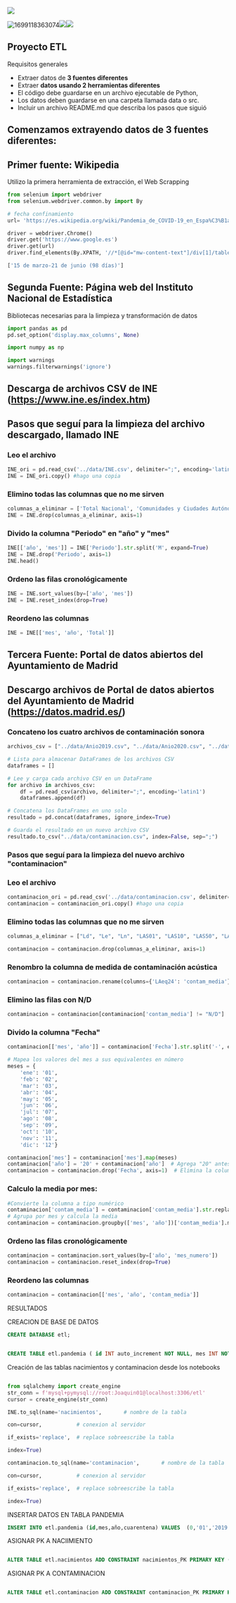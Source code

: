 ![](../images/proyecto_etl.png)

![1699118363074](image/README/1699118363074.png)![](../images/proyecto_etl.png)![](../images/proyecto_etl.png)

## Proyecto ETL

Requisitos generales

* Extraer datos de **3 fuentes diferentes**
* Extraer **datos usando 2 herramientas diferentes**
* El código debe guardarse en un archivo ejecutable de Python,
* Los datos deben guardarse en una carpeta llamada data o src.
* Incluir un archivo README.md que describa los pasos que siguió

## Comenzamos extrayendo datos de 3 fuentes diferentes:

## Primer fuente: Wikipedia

Utilizo la primera herramienta de extracción, el Web Scrapping

```py
from selenium import webdriver
from selenium.webdriver.common.by import By

# fecha confinamiento
url= 'https://es.wikipedia.org/wiki/Pandemia_de_COVID-19_en_Espa%C3%B1a'

driver = webdriver.Chrome()   
driver.get('https://www.google.es')
driver.get(url)
driver.find_elements(By.XPATH, '//*[@id="mw-content-text"]/div[1]/table[2]/tbody/tr[13]/td')[0].text.split("\n")[1:]

['15 de marzo-21 de junio (98 días)']
```

## Segunda Fuente: Página web del Instituto Nacional de Estadística

Bibliotecas necesarias para la limpieza y transformación de datos

```py
import pandas as pd
pd.set_option('display.max_columns', None)

import numpy as np

import warnings
warnings.filterwarnings('ignore')
```

## Descarga de archivos CSV de INE (https://www.ine.es/index.htm)

## Pasos que seguí para la limpieza del archivo descargado, llamado INE

### Leo el archivo

```py
INE_ori = pd.read_csv('../data/INE.csv', delimiter=";", encoding='latin1') #leo el archivo "INE"
INE = INE_ori.copy() #hago una copia
```

### Elimino todas las columnas que no me sirven

```py
columnas_a_eliminar = ['Total Nacional', 'Comunidades y Ciudades Autónomas', 'Edad de la madre', 'Tipo de dato',]
INE = INE.drop(columnas_a_eliminar, axis=1)
```

### Divido la columna "Periodo" en "año" y "mes"

```py
INE[['año', 'mes']] = INE['Periodo'].str.split('M', expand=True)
INE = INE.drop('Periodo', axis=1)
INE.head()
```

### Ordeno las filas cronológicamente

```py
INE = INE.sort_values(by=['año', 'mes']) 
INE = INE.reset_index(drop=True)
```

### Reordeno las columnas

```py
INE = INE[['mes', 'año', 'Total']] 
```

## Tercera Fuente: Portal de datos abiertos del Ayuntamiento de Madrid

## Descargo archivos de Portal de datos abiertos del Ayuntamiento de Madrid (https://datos.madrid.es/)

### Concateno los cuatro archivos de contaminación sonora

```py
archivos_csv = ["../data/Anio2019.csv", "../data/Anio2020.csv", "../data/Anio2021.csv", "../data/Anio2022.csv"]

# Lista para almacenar DataFrames de los archivos CSV
dataframes = []

# Lee y carga cada archivo CSV en un DataFrame
for archivo in archivos_csv:
    df = pd.read_csv(archivo, delimiter=";", encoding='latin1')
    dataframes.append(df)

# Concatena los DataFrames en uno solo
resultado = pd.concat(dataframes, ignore_index=True)

# Guarda el resultado en un nuevo archivo CSV
resultado.to_csv("../data/contaminacion.csv", index=False, sep=";")
```

### Pasos que seguí para la limpieza del nuevo archivo "contaminacion"

### Leo el archivo

```py
contaminacion_ori = pd.read_csv('../data/contaminacion.csv', delimiter=";", encoding='latin1') #leo el archivo "contaminacion"
contaminacion = contaminacion_ori.copy() #hago una copia
```

### Elimino todas las columnas que no me sirven

```py
columnas_a_eliminar = ["Ld", "Le", "Ln", "LAS01", "LAS10", "LAS50", "LAS90", "LAS99", "Nombre", "NMT", "SituaciÃ¯Â¿Â½n"]

contaminacion = contaminacion.drop(columnas_a_eliminar, axis=1) 
```

### Renombro la columna de medida de contaminación acústica

```py
contaminacion = contaminacion.rename(columns={'LAeq24': 'contam_media'})
```

### Elimino las filas con N/D

```py
contaminacion = contaminacion[contaminacion['contam_media'] != "N/D"] 
```

### Divido la columna "Fecha"

```py
contaminacion[['mes', 'año']] = contaminacion['Fecha'].str.split('-', expand=True) #divide la columna

# Mapea los valores del mes a sus equivalentes en número
meses = {
    'ene': '01',
    'feb': '02',
    'mar': '03',
    'abr': '04',
    'may': '05',
    'jun': '06',
    'jul': '07',
    'ago': '08',
    'sep': '09',
    'oct': '10',
    'nov': '11',
    'dic': '12'}

contaminacion['mes'] = contaminacion['mes'].map(meses)
contaminacion['año'] = '20' + contaminacion['año']  # Agrega "20" antes del año
contaminacion = contaminacion.drop('Fecha', axis=1)  # Elimina la columna original "Fecha" 
```

### Calculo la media por mes:

```py
#Convierte la columna a tipo numérico 
contaminacion['contam_media'] = contaminacion['contam_media'].str.replace(',', '.', regex=True).astype(float) 
# Agrupa por mes y calcula la media
contaminacion = contaminacion.groupby(['mes', 'año'])['contam_media'].mean().reset_index().round(1).astype(str) 
```

### Ordeno las filas cronológicamente

```py
contaminacion = contaminacion.sort_values(by=['año', 'mes_numero']) 
contaminacion = contaminacion.reset_index(drop=True)
```

### Reordeno las columnas

```py
contaminacion = contaminacion[['mes', 'año', 'contam_media']]
```





RESULTADOS



CREACION DE BASE DE DATOS

```sql
CREATE DATABASE etl;
```

```sql

CREATE TABLE etl.pandemia (	id INT auto_increment NOT NULL,	mes INT NOT NULL,	año INT NOT NULL,	cuarentena VARCHAR(10) NOT NULL,	CONSTRAINT pandemia_PK PRIMARY KEY (id))ENGINE=InnoDBDEFAULT CHARSET=utf8mb4COLLATE=utf8mb4_0900_ai_ci;
```

Creación de las tablas nacimientos y contaminacion desde los notebooks

```py

from sqlalchemy import create_engine
str_conn = f'mysql+pymysql://root:Joaquin01@localhost:3306/etl'
cursor = create_engine(str_conn)

INE.to_sql(name='nacimientos',       # nombre de la tabla

con=cursor,           # conexion al servidor

if_exists='replace',  # replace sobreescribe la tabla

index=True)

contaminacion.to_sql(name='contaminacion',       # nombre de la tabla

con=cursor,           # conexion al servidor

if_exists='replace',  # replace sobreescribe la tabla

index=True)
```


INSERTAR DATOS EN TABLA PANDEMIA

```sql
INSERT INTO etl.pandemia (id,mes,año,cuarentena) VALUES	 (0,'01','2019','False'),	 (1,'02','2019','False'),	 (2,'03','2019','False'),	 (3,'04','2019','False'),	 (4,'05','2019','False'),	 (5,'06','2019','False'),	 (6,'07','2019','False'),	 (7,'08','2019','False'),	 (8,'09','2019','False'),	 (9,'10','2019','False'),	 (10,'11','2019','False'),	 (11,'12','2019','False'),	 (12,'01','2020','False'),	 (13,'02','2020','False'),	 (14,'03','2020','True'),	 (15,'04','2020','True'),	 (16,'05','2020','True'),	 (17,'06','2020','True'),	 (18,'07','2020','False'),	 (19,'08','2020','False'),	 (20,'09','2020','False'),	 (21,'10','2020','False'),	 (22,'11','2020','False'),	 (23,'12','2020','False'),	 (24,'01','2021','False'),	 (25,'02','2021','False'),	 (26,'03','2021','False'),	 (27,'04','2021','False'),	 (28,'05','2021','False'),	 (29,'06','2021','False'),	 (30,'07','2021','False'),	 (31,'08','2021','False'),	 (32,'09','2021','False'),	 (33,'10','2021','False'),	 (34,'11','2021','False'),	 (35,'12','2021','False'),	 (36,'01','2022','False'),	 (37,'02','2022','False'),	 (38,'03','2022','False'),	 (39,'04','2022','False'),	 (40,'05','2022','False'),	 (41,'06','2022','False'),	 (42,'07','2022','False'),	 (43,'08','2022','False'),	 (44,'09','2022','False'),	 (45,'10','2022','False'),	 (46,'11','2022','False'),	 (47,'12','2022','False');
```


ASIGNAR PK A NACIIMIENTO

```sql

ALTER TABLE etl.nacimientos ADD CONSTRAINT nacimientos_PK PRIMARY KEY (index);
```

ASIGNAR PK A CONTAMINACION

```sql

ALTER TABLE etl.contaminacion ADD CONSTRAINT contaminacion_PK PRIMARY KEY (index);
```
